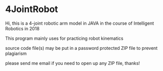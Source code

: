 # 4JointRobot

Hi, this is a 4-joint robotic arm model in JAVA in the course of Intelligent Robotics in 2018

This program mainly uses for practicing robot kinematics

source code file(s) may be put in a password protected ZIP file to prevent plagiarism

please send me email if you need to open up any ZIP file, thanks!
